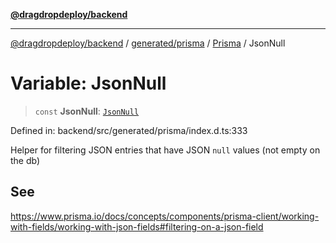 [**@dragdropdeploy/backend**](../../../../../README.md)

***

[@dragdropdeploy/backend](../../../../../README.md) / [generated/prisma](../../../README.md) / [Prisma](../README.md) / JsonNull

# Variable: JsonNull

> `const` **JsonNull**: [`JsonNull`](../namespaces/NullTypes/classes/JsonNull.md)

Defined in: backend/src/generated/prisma/index.d.ts:333

Helper for filtering JSON entries that have JSON `null` values (not empty on the db)

## See

https://www.prisma.io/docs/concepts/components/prisma-client/working-with-fields/working-with-json-fields#filtering-on-a-json-field
